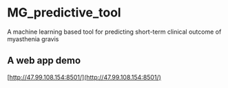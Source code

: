 # MG_predictive_tool

A machine learning based tool for predicting short-term clinical outcome of myasthenia gravis

## A web app demo

[http://47.99.108.154:8501/](http://47.99.108.154:8501/)


